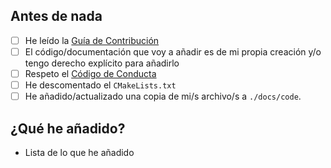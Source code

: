 ## Antes de nada

- [ ] He leído la [Guía de Contribución](https://github.com/TeenBiscuits/Pro2324/blob/main/CONTRIBUTING.md)
- [ ] El código/documentación que voy a añadir es de mi propia creación y/o tengo derecho explícito para añadirlo
- [ ] Respeto el [Código de Conducta](https://github.com/TeenBiscuits/Pro2324#coc-ov-file)
- [ ] He descomentado el ``CMakeLists.txt``
- [ ] He añadido/actualizado una copia de mi/s archivo/s a ``./docs/code``.

## ¿Qué he añadido?

- Lista de lo que he añadido
